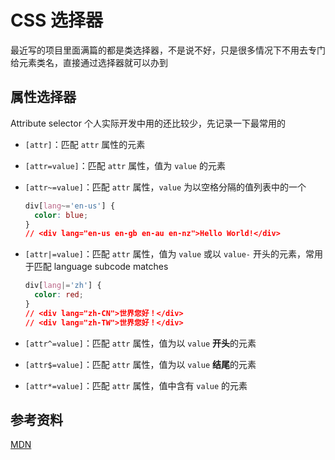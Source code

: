 # CSS 选择器

最近写的项目里面满篇的都是类选择器，不是说不好，只是很多情况下不用去专门给元素类名，直接通过选择器就可以办到

## 属性选择器

Attribute selector 个人实际开发中用的还比较少，先记录一下最常用的

- `[attr]`：匹配 `attr` 属性的元素

- `[attr=value]`：匹配 `attr` 属性，值为 `value` 的元素

- `[attr~=value]`：匹配 `attr` 属性，`value` 为以空格分隔的值列表中的一个

  ```css
  div[lang~='en-us'] {
    color: blue;
  }
  // <div lang="en-us en-gb en-au en-nz">Hello World!</div>
  ```

- `[attr|=value]`：匹配 `attr` 属性，值为 `value` 或以 `value-` 开头的元素，常用于匹配 language subcode matches

  ```css
  div[lang|='zh'] {
    color: red;
  }
  // <div lang="zh-CN">世界您好！</div>
  // <div lang="zh-TW">世界您好！</div>
  ```

- `[attr^=value]`：匹配 `attr` 属性，值为以 `value` **开头**的元素

- `[attr$=value]`：匹配 `attr` 属性，值为以 `value` **结尾**的元素

- `[attr*=value]`：匹配 `attr` 属性，值中含有 `value` 的元素

## 参考资料

[MDN](https://developer.mozilla.org/en-US/docs/Web/CSS/CSS_Selectors)

```

```
